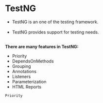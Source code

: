 # TestNG
<ul>
<li>TestNG is an one of the testing framework.</li><br>
<li>TestNG provides support for testing needs.</li><br>
</ul>
<b>There are many features in TestNG:</b><br>
  <ul><li> Priority</li>
  <li>DependsOnMethods</li>
  <li>Grouping</li>
  <li>Annotations</li>
  <li>Listeners</li>
  <li>Parameterization</li>
 <li>HTML Reports</li> 
    </ul>


    Priority

